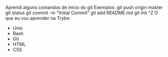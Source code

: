 Aprendi alguns comandos de inicio do git
Exemplos:
git push origin master
git status
git commit -m "Initial Commit"
git add README.md 
git init
^Z
O que eu vou aprender na Trybe:

- Unix
- Bash
- Git
- HTML
- CSS
